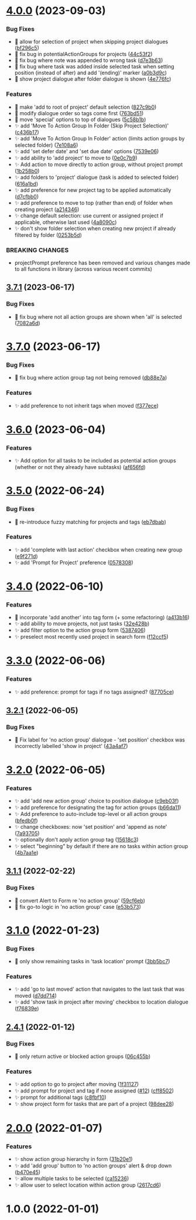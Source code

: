 # [4.0.0](https://github.com/ksalzke/move-to-action-group-omnifocus-plugin/compare/v3.7.1...v4.0.0) (2023-09-03)


### Bug Fixes

* :bug: allow for selection of project when skipping project dialogues ([bf296c5](https://github.com/ksalzke/move-to-action-group-omnifocus-plugin/commit/bf296c57a39cd1516f6f72502da29e863f50c987))
* :bug: fix bug in potentialActionGroups for projects ([44c53f2](https://github.com/ksalzke/move-to-action-group-omnifocus-plugin/commit/44c53f2fda3b382a88545e900b145ab5cd7382f8))
* :bug: fix bug where note was appended to wrong task ([d7e3b63](https://github.com/ksalzke/move-to-action-group-omnifocus-plugin/commit/d7e3b63d84e48ffb0a69af8a42bd43c1cbe21058))
* :bug: fix bug where task was added inside selected task when setting position (instead of after) and add '(ending)' marker ([a0b3d9c](https://github.com/ksalzke/move-to-action-group-omnifocus-plugin/commit/a0b3d9ccafcaa22402b069c1eaba3478ad451634))
* :bug: show project dialogue after folder dialogue is shown ([4e776fc](https://github.com/ksalzke/move-to-action-group-omnifocus-plugin/commit/4e776fc7a92ae8ba3f045b316384abc2f3196da7))


### Features

* :lipstick: make 'add to root of project' default selection ([827c9b0](https://github.com/ksalzke/move-to-action-group-omnifocus-plugin/commit/827c9b0e9dbbf1b18259278dfa9c95f03e1c8480))
* :lipstick: modify dialogue order so tags come first ([763bd51](https://github.com/ksalzke/move-to-action-group-omnifocus-plugin/commit/763bd51bc695ca7942da75b695d05ac8a598d53c))
* :lipstick: move 'special' options to top of dialogues ([5c58b1b](https://github.com/ksalzke/move-to-action-group-omnifocus-plugin/commit/5c58b1b1e2b646cae3e1df689a10d1be9d09941f))
* :sparkles: add 'Move To Action Group In Folder (Skip Project Selection)' ([c436b17](https://github.com/ksalzke/move-to-action-group-omnifocus-plugin/commit/c436b176055c9f9c8df88ddccdb5c7ede17424da))
* :sparkles: add 'Move To Action Group In Folder' action (limits action groups by selected folder) ([7e108a6](https://github.com/ksalzke/move-to-action-group-omnifocus-plugin/commit/7e108a69e4c2a44cbede75214256380385be6af4))
* :sparkles: add 'set defer date' and 'set due date' options ([7539e06](https://github.com/ksalzke/move-to-action-group-omnifocus-plugin/commit/7539e06c5dec594f29bdad01d68844299a927a4a))
* :sparkles: add ability to 'add project' to move to ([0e0c7b9](https://github.com/ksalzke/move-to-action-group-omnifocus-plugin/commit/0e0c7b99735d1cff54d88132e78dbf1564c41459))
* :sparkles: Add action to move directly to action group, without project prompt ([1b258b0](https://github.com/ksalzke/move-to-action-group-omnifocus-plugin/commit/1b258b00b1c9f4df0f6d64b657edfd21985c7675))
* :sparkles: add folders to 'project' dialogue (task is added to selected folder) ([616a1bd](https://github.com/ksalzke/move-to-action-group-omnifocus-plugin/commit/616a1bd25a7ab4191b389fb72ba87aec3e0e8967))
* :sparkles: add preference for new project tag to be applied automatically ([d7cfbb0](https://github.com/ksalzke/move-to-action-group-omnifocus-plugin/commit/d7cfbb0728bf18b34e388d36151522e141ad683c))
* :sparkles: add preference to move to top (rather than end) of folder when creating project ([a214346](https://github.com/ksalzke/move-to-action-group-omnifocus-plugin/commit/a214346df424108a6cd48a6754ddf1a1572b1274))
* :sparkles: change default selection: use current or assigned project if applicable, otherwise last used ([4a8090c](https://github.com/ksalzke/move-to-action-group-omnifocus-plugin/commit/4a8090c9acf2bb56a702da4903b20e11b1bda469))
* :sparkles: don't show folder selection when creating new project if already filtered by folder ([0253b5d](https://github.com/ksalzke/move-to-action-group-omnifocus-plugin/commit/0253b5d037b6478b828d879c72a54754485552f2))


### BREAKING CHANGES

* projectPrompt preference has been removed and various changes made to all functions in library (across various recent commits)



## [3.7.1](https://github.com/ksalzke/move-to-action-group-omnifocus-plugin/compare/v3.7.0...v3.7.1) (2023-06-17)


### Bug Fixes

* :bug: fix bug where not all action groups are shown when 'all' is selected ([7082a6d](https://github.com/ksalzke/move-to-action-group-omnifocus-plugin/commit/7082a6d2510ba3099af695ac1ef734eff61b5e75))



# [3.7.0](https://github.com/ksalzke/move-to-action-group-omnifocus-plugin/compare/v3.6.0...v3.7.0) (2023-06-17)


### Bug Fixes

* :bug: fix bug where action group tag not being removed ([db88e7a](https://github.com/ksalzke/move-to-action-group-omnifocus-plugin/commit/db88e7a813d525a8ab417670b8d56d47f9368a21))


### Features

* :sparkles: add preference to not inherit tags when moved ([f377ece](https://github.com/ksalzke/move-to-action-group-omnifocus-plugin/commit/f377eceba236e0373e05eb24470ac5f3d489e611))



# [3.6.0](https://github.com/ksalzke/move-to-action-group-omnifocus-plugin/compare/v3.5.0...v3.6.0) (2023-06-04)


### Features

* :sparkles: Add option for all tasks to be included as potential action groups (whether or not they already have subtasks) ([af656fd](https://github.com/ksalzke/move-to-action-group-omnifocus-plugin/commit/af656fdc57d7408f9a48257787b84af63b5a7646))



# [3.5.0](https://github.com/ksalzke/move-to-action-group-omnifocus-plugin/compare/v3.4.0...v3.5.0) (2022-06-24)


### Bug Fixes

* :bug: re-introduce fuzzy matching for projects and tags ([eb7dbab](https://github.com/ksalzke/move-to-action-group-omnifocus-plugin/commit/eb7dbab02386d83c0fdfc53a2a0caeeab873040c))


### Features

* :sparkles: add 'complete with last action' checkbox when creating new group ([e9f271d](https://github.com/ksalzke/move-to-action-group-omnifocus-plugin/commit/e9f271debf124400cffac128ebc1e956ff2e7df8))
* :sparkles: add 'Prompt for Project' preference ([0578308](https://github.com/ksalzke/move-to-action-group-omnifocus-plugin/commit/05783083da4eac6dd7ae9d5111e41c4f3fd2a637))



# [3.4.0](https://github.com/ksalzke/move-to-action-group-omnifocus-plugin/compare/v3.3.0...v3.4.0) (2022-06-10)


### Features

* :lipstick: incorporate 'add another' into tag form (+ some refactoring) ([a413b16](https://github.com/ksalzke/move-to-action-group-omnifocus-plugin/commit/a413b16ccd498ea6efe594ad8a1aaecf021ccca6))
* :sparkles: add ability to move projects, not just tasks ([32e428b](https://github.com/ksalzke/move-to-action-group-omnifocus-plugin/commit/32e428b9b51acd2f4edd7159691b48aea194942f))
* :sparkles: add filter option to the action group form ([5387406](https://github.com/ksalzke/move-to-action-group-omnifocus-plugin/commit/538740651d4b696eff3b1307f029585d8f286b51))
* :sparkles: preselect most recently used project in search form ([f12ccf5](https://github.com/ksalzke/move-to-action-group-omnifocus-plugin/commit/f12ccf5d6254525d5423f76823f8e59be6b76467))



# [3.3.0](https://github.com/ksalzke/move-to-action-group-omnifocus-plugin/compare/v3.2.1...v3.3.0) (2022-06-06)


### Features

* :sparkles: add preference: prompt for tags if no tags assigned? ([87705ce](https://github.com/ksalzke/move-to-action-group-omnifocus-plugin/commit/87705ce22292a87af104b3ad8c41a67ebbe42719))



## [3.2.1](https://github.com/ksalzke/move-to-action-group-omnifocus-plugin/compare/v3.2.0...v3.2.1) (2022-06-05)


### Bug Fixes

* :lipstick: Fix label for 'no action group' dialogue - 'set position' checkbox was incorrectly labelled 'show in project' ([43a4af7](https://github.com/ksalzke/move-to-action-group-omnifocus-plugin/commit/43a4af7907c3b1ac846ebe1c7b7b08bc27b53cad))



# [3.2.0](https://github.com/ksalzke/move-to-action-group-omnifocus-plugin/compare/v3.1.1...v3.2.0) (2022-06-05)


### Features

* :sparkles: add 'add new action group' choice to position dialogue ([c9eb03f](https://github.com/ksalzke/move-to-action-group-omnifocus-plugin/commit/c9eb03f7318303313dcca973586e9ab101817c97))
* :sparkles: add preference for designating the tag for action groups ([b66da11](https://github.com/ksalzke/move-to-action-group-omnifocus-plugin/commit/b66da11528b9d8bb6785037c07c1b2d22a2fe7b0))
* :sparkles: Add preference to auto-include top-level or all action groups ([bfedb0f](https://github.com/ksalzke/move-to-action-group-omnifocus-plugin/commit/bfedb0fde55a84fd6ac1d3b04e633099e29d25e7))
* :sparkles: change checkboxes: now 'set position' and 'append as note' ([7a93705](https://github.com/ksalzke/move-to-action-group-omnifocus-plugin/commit/7a93705de761023fe210c86028c9efe589744af0))
* :sparkles: optionally don't apply action group tag ([15618c3](https://github.com/ksalzke/move-to-action-group-omnifocus-plugin/commit/15618c37b62bbae503027fd8c3988636068d73cf))
* :sparkles: select "beginning" by default if there are no tasks within action group ([4b7aa1e](https://github.com/ksalzke/move-to-action-group-omnifocus-plugin/commit/4b7aa1e6dd7fefe8effb14449d02ff8a265999cf))



## [3.1.1](https://github.com/ksalzke/move-to-action-group-omnifocus-plugin/compare/v3.1.0...v3.1.1) (2022-02-22)


### Bug Fixes

* :bug: convert Alert to Form re 'no action group' ([59cf6eb](https://github.com/ksalzke/move-to-action-group-omnifocus-plugin/commit/59cf6ebe998229914885b872af32620c4477b82c))
* :bug: fix go-to logic in 'no action group' case ([e53b573](https://github.com/ksalzke/move-to-action-group-omnifocus-plugin/commit/e53b57376126ec102567e21c9ca069c483e1754c))



# [3.1.0](https://github.com/ksalzke/move-to-action-group-omnifocus-plugin/compare/v2.4.1...v3.1.0) (2022-01-23)


### Bug Fixes

* :bug: only show remaining tasks in 'task location' prompt ([3bb5bc7](https://github.com/ksalzke/move-to-action-group-omnifocus-plugin/commit/3bb5bc743fcbb1742928201a030ba9730a52be78))


### Features

* :sparkles: add 'go to last moved' action that navigates to the last task that was moved ([d7dd714](https://github.com/ksalzke/move-to-action-group-omnifocus-plugin/commit/d7dd714cacc6c88ac7f18ee012127466bd10769a))
* :sparkles: add 'show task in project after moving' checkbox to location dialogue ([f76839e](https://github.com/ksalzke/move-to-action-group-omnifocus-plugin/commit/f76839e96cb02e56f436ea0e8ed3346efbac3c8b))



## [2.4.1](https://github.com/ksalzke/move-to-action-group-omnifocus-plugin/compare/v2.0.0...v2.4.1) (2022-01-12)


### Bug Fixes

* :bug: only return active or blocked action groups ([06c455b](https://github.com/ksalzke/move-to-action-group-omnifocus-plugin/commit/06c455bf435d86f7bffc24ffb2ba0b0f5f2103b7))


### Features

* :sparkles: add option to go to project after moving ([1f31127](https://github.com/ksalzke/move-to-action-group-omnifocus-plugin/commit/1f31127be6c2826b0700d700732021ca757a7ff2))
* :sparkles: add prompt for project and tag if none assigned ([#12](https://github.com/ksalzke/move-to-action-group-omnifocus-plugin/issues/12)) ([cff8502](https://github.com/ksalzke/move-to-action-group-omnifocus-plugin/commit/cff850207f5203a10fdde363e3ef5c384b5d9d98))
* :sparkles: prompt for additional tags ([c8fbf10](https://github.com/ksalzke/move-to-action-group-omnifocus-plugin/commit/c8fbf1073d07d56a17ddacca7fbfd4a6f067380d))
* :sparkles: show project form for tasks that are part of a project ([98dee28](https://github.com/ksalzke/move-to-action-group-omnifocus-plugin/commit/98dee28934becd5f511f4f6f8949ccb95a714ce5))



# [2.0.0](https://github.com/ksalzke/move-to-action-group-omnifocus-plugin/compare/v1.0.0...v2.0.0) (2022-01-07)


### Features

* :sparkles: show action group hierarchy in form ([31b20e1](https://github.com/ksalzke/move-to-action-group-omnifocus-plugin/commit/31b20e175de7f05604e26da2cdc37156e530aff1))
* ✨ add 'add group' button to 'no action groups' alert & drop down ([b470e45](https://github.com/ksalzke/move-to-action-group-omnifocus-plugin/commit/b470e45550e46c7956572418e816f60f5199427b))
* ✨ allow multiple tasks to be selected ([ca15236](https://github.com/ksalzke/move-to-action-group-omnifocus-plugin/commit/ca152367af947372f8cfd4794e0df0cdbb2b7181))
* ✨ allow user to select location within action group ([2617cd6](https://github.com/ksalzke/move-to-action-group-omnifocus-plugin/commit/2617cd6a98d4903a3152c85c226e6c18ed5f168e))



# 1.0.0 (2022-01-01)



